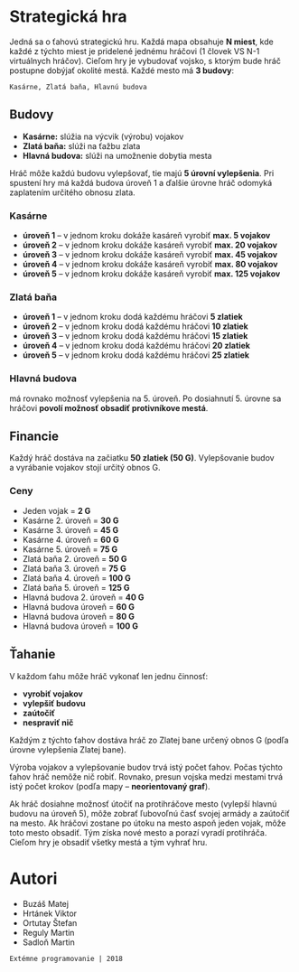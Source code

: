 # Strategická hra

Jedná sa o ťahovú strategickú hru. Každá mapa obsahuje **N miest**, kde každé z týchto miest je pridelené jednému hráčovi (1 človek VS N-1 virtuálnych hráčov). Cieľom hry je vybudovať vojsko, s ktorým bude hráč postupne dobýjať okolité mestá. Každé mesto má **3 budovy**:

```
Kasárne, Zlatá baňa, Hlavnú budova
```

## Budovy

* **Kasárne:** slúžia na výcvik (výrobu) vojakov
* **Zlatá baňa:** slúži na ťažbu zlata
* **Hlavná budova:** slúži na umožnenie dobytia mesta

Hráč môže každú budovu vylepšovať, tie majú **5 úrovní vylepšenia**. Pri spustení hry má každá budova úroveň 1 a ďalšie úrovne hráč odomyká zaplatením určitého obnosu zlata.

### Kasárne
* **úroveň 1** – v jednom kroku dokáže kasáreň vyrobiť **max. 5 vojakov**
* **úroveň 2** – v jednom kroku dokáže kasáreň vyrobiť **max. 20 vojakov**
* **úroveň 3** – v jednom kroku dokáže kasáreň vyrobiť **max. 45 vojakov**
* **úroveň 4** – v jednom kroku dokáže kasáreň vyrobiť **max. 80 vojakov**
* **úroveň 5** – v jednom kroku dokáže kasáreň vyrobiť **max. 125 vojakov**

### Zlatá baňa
* **úroveň 1** – v jednom kroku dodá každému hráčovi **5 zlatiek**
* **úroveň 2** – v jednom kroku dodá každému hráčovi **10 zlatiek**
* **úroveň 3** – v jednom kroku dodá každému hráčovi **15 zlatiek**
* **úroveň 4** – v jednom kroku dodá každému hráčovi **20 zlatiek**
* **úroveň 5** – v jednom kroku dodá každému hráčovi **25 zlatiek**

### Hlavná budova

má rovnako možnosť vylepšenia na 5. úroveň. Po dosiahnutí 5. úrovne sa hráčovi **povolí možnosť obsadiť protivníkove mestá**.

## Financie

Každý hráč dostáva na začiatku **50 zlatiek (50 G)**. Vylepšovanie budov a vyrábanie vojakov stojí určitý obnos G.

### Ceny

* Jeden vojak = **2 G**
* Kasárne 2. úroveň = **30 G**
* Kasárne 3. úroveň = **45 G**
* Kasárne 4. úroveň = **60 G**
* Kasárne 5. úroveň = **75 G**
* Zlatá baňa 2. úroveň = **50 G**
* Zlatá baňa 3. úroveň = **75 G**
* Zlatá baňa 4. úroveň = **100 G**
* Zlatá baňa 5. úroveň = **125 G**
* Hlavná budova 2. úroveň = **40 G**
* Hlavná budova úroveň = **60 G**
* Hlavná budova úroveň = **80 G**
* Hlavná budova úroveň = **100 G**

## Ťahanie

V každom ťahu môže hráč vykonať len jednu činnosť: 
* **vyrobiť vojakov**
* **vylepšiť budovu**
* **zaútočiť**
* **nespraviť nič**

Každým z týchto ťahov dostáva hráč zo Zlatej bane určený obnos G (podľa úrovne vylepšenia Zlatej bane).

Výroba vojakov a vylepšovanie budov trvá istý počet ťahov. Počas týchto ťahov hráč nemôže nič robiť. Rovnako, presun vojska medzi mestami trvá istý počet krokov (podľa mapy – **neorientovaný graf**).

Ak hráč dosiahne možnosť útočiť na protihráčove mesto (vylepší hlavnú budovu na úroveň 5), môže zobrať ľubovoľnú časť svojej armády a zaútočiť na mesto. Ak hráčovi zostane po útoku na mesto aspoň jeden vojak, môže toto mesto obsadiť. Tým získa nové mesto a porazí vyradí protihráča. Cieľom hry je obsadiť všetky mestá a tým vyhrať hru. 


# Autori
* Buzáš Matej
* Hrtánek Viktor
* Ortutay Štefan
* Reguly Martin
* Sadloň Martin

```
Extémne programovanie | 2018
```